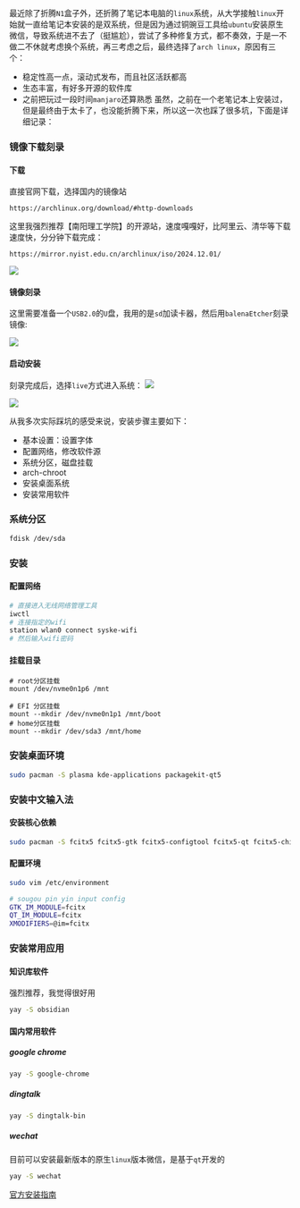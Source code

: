 最近除了折腾`N1`盒子外，还折腾了笔记本电脑的`linux`系统，从大学接触`linux`开始就一直给笔记本安装的是双系统，但是因为通过铜豌豆工具给`ubuntu`安装原生微信，导致系统进不去了（挺尴尬），尝试了多种修复方式，都不奏效，于是一不做二不休就考虑换个系统，再三考虑之后，最终选择了`arch linux`，原因有三个：
- 稳定性高一点，滚动式发布，而且社区活跃都高
- 生态丰富，有好多开源的软件库
- 之前把玩过一段时间`manjaro`还算熟悉
虽然，之前在一个老笔记本上安装过，但是最终由于太卡了，也没能折腾下来，所以这一次也踩了很多坑，下面是详细记录：
### 镜像下载刻录

#### 下载
直接官网下载，选择国内的镜像站
```
https://archlinux.org/download/#http-downloads
```

这里我强烈推荐【南阳理工学院】的开源站，速度嘎嘎好，比阿里云、清华等下载速度快，分分钟下载完成：

```
https://mirror.nyist.edu.cn/archlinux/iso/2024.12.01/
```

![](https://syske-pic-bed.oss-cn-hangzhou.aliyuncs.com/imgs/5ec7bcdf-49d4-4ccb-b85b-54bab8fef1b8.jpg)

#### 镜像刻录

这里需要准备一个`USB2.0`的`U`盘，我用的是`sd`加读卡器，然后用`balenaEtcher`刻录镜像:

![](https://syske-pic-bed.oss-cn-hangzhou.aliyuncs.com/imgs/db841b90-dcbc-4f20-80e1-b6fe45f230e1.jpg)

#### 启动安装

刻录完成后，选择`live`方式进入系统：
![](https://syske-pic-bed.oss-cn-hangzhou.aliyuncs.com/imgs/25508b41-49e2-4906-8f7f-0b68539de67c.jpg)

![](https://syske-pic-bed.oss-cn-hangzhou.aliyuncs.com/imgs/92c0f5d5-23b8-43f4-a67d-db1792ed84b9.jpg)

从我多次实际踩坑的感受来说，安装步骤主要如下：
- 基本设置：设置字体
- 配置网络，修改软件源
- 系统分区，磁盘挂载
- arch-chroot
- 安装桌面系统
- 安装常用软件


### 系统分区

```sh
fdisk /dev/sda
```

### 安装




#### 配置网络

```sh
# 直接进入无线网络管理工具
iwctl
# 连接指定的wifi
station wlan0 connect syske-wifi
# 然后输入wifi密码
```

#### 挂载目录

```
# root分区挂载
mount /dev/nvme0n1p6 /mnt

# EFI 分区挂载
mount --mkdir /dev/nvme0n1p1 /mnt/boot
# home分区挂载
mount --mkdir /dev/sda3 /mnt/home
```

### 安装桌面环境

```sh
sudo pacman -S plasma kde-applications packagekit-qt5
```


### 安装中文输入法

#### 安装核心依赖

```sh
sudo pacman -S fcitx5 fcitx5-gtk fcitx5-configtool fcitx5-qt fcitx5-chinese-addons fcitx5-material-color kcm-fcitx5 fcitx5-lua

```

#### 配置环境

```sh
sudo vim /etc/environment 
```

```sh
# sougou pin yin input config
GTK_IM_MODULE=fcitx
QT_IM_MODULE=fcitx
XMODIFIERS=@im=fcitx
```

### 安装常用应用

#### 知识库软件

强烈推荐，我觉得很好用

```sh
yay -S obsidian
```

#### 国内常用软件

##### google chrome

```sh
yay -S google-chrome
```

##### dingtalk

```sh
yay -S dingtalk-bin
```

##### wechat

目前可以安装最新版本的原生`linux`版本微信，是基于`qt`开发的
```sh
yay -S wechat
```


[官方安装指南](https://wiki.archlinuxcn.org/wiki/%E5%AE%89%E8%A3%85%E6%8C%87%E5%8D%97)